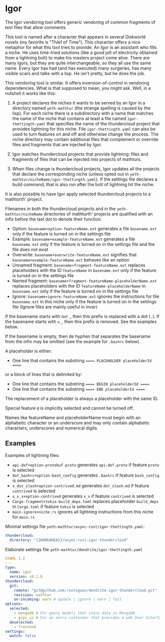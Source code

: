 # Igor

The Igor vendoring tool offers generic vendoring of common fragments of text files that allow comments.

This tool is named after a character that appears in several Diskworld novels (my favorite is "Thief of Time"). This character offers a nice metaphor for what this tool tries to provide.
An Igor is an assistant who fills a niche. He uses time-tried solutions (like a good jolt of electricity obtained from a lightning bolt) to make his masters project come alive. There are many Igors, but they are quite interchangeable, so they all use the same name.
Every Igor has had (and has executed) many surgeries, has many visible scars and talks with a lisp. He isn't pretty, but he does the job.

This vendoring tool is similar. It offers inversion-of-control in vendoring dependencies. What is that supposed to mean, you might ask. Well, in a nutshell it works like this:

1. A project declares the niches it wants to be served by an Igor in a directory named `yeth-mathtur` (the strange spelling is caused by the lisp). For each niche there is a subdirectory with a name that matches the name of the niche that contains at least a file named `igor-thettingth.yaml` that specifies the name of the thundercloud project that provides lightning for this niche. File `igor-thettingth.yaml` can also be used to turn features on and off and otherwise change the process. The niche directory may contain additional files that complement or override files and fragments that are injected by Igor.

2. Igor watches thundercloud projects that provide lightning: files and fragments of files that can be injected into projects of mathturs.

3. When files change is thundercloud projects, Igor updates all the projects that declare the corresponding niche (unless opted out in `yeth-mathtur/nicheName/igor-thettingth.yaml`). If the settings file declares a build command, that is also run after the bolt of lightning hit the niche.

It is also possible to have Igor apply selected thundercloud projects to a mathturth' project.

Filenames in both the thundercloud projects and in the `yeth-mathtur/nicheName` directories of mathturth' projects are qualified with an infix before the last dot to denote their function.

* Option: `basename+option-featureName.ext` generates a file `basename.ext` only if the feature is turned on in the settings file
* Example: `basename+example-featureName.ext` generates a file `basename.ext` only if the feature is turned on in the settings file and the file does not exist
* Overwrite: `basename+overwrite-featureName.ext` signifies that `basename+example-featureName.ext` behaves like an option
* Unnamed fragment: `basename+fragment-featureName.ext` replaces placeholders with the ID `featureName` in `basename.ext` only if the feature is turned on in the settings file
* Named fragment: `basename+fragment-featureName-placeholderName.ext` replaces placeholders with the ID `featureName-placeholderName` in `basename.ext` only if the feature is turned on in the settings file
* Ignore: `basename+ignore-featureName.ext` ignores the instructions for file `basename.ext` in this niche only if the feature is turned on in the settings file (Ignore files are mainly useful in invar)

If the basename starts with `dot_`, then this prefix is replaced with a dot (`.`). If the basename starts with `x_`, then this prefix is removed. See the examples below.

If the basename is empty, then de hyphen that separates the basename from the infix may be omitted (see the example for `.bashrc` below).

A placeholder is either:

* One line that contains the substring `==== PLACEHOLDER placeholderId ====`

or a block of lines that is delimited by:

* One line that contains the substring `==== BEGIN placeholderId ====`
* One line that contains the substring `==== END placeholderId ====`

The replacement of a placeholder is always a placeholder with the same ID.

Special feature `@` is implicitly selected and cannot be turned off.

Names like featureName and placeholderName must begin with an alphabetic character or an underscore and may only contain alphabetic characters, underscores and numerical digits.

## Examples

Examples of lightning files:

* `api-def+option-protobuf.proto` generates `api-def.proto` if feature `proto` is selected
* `dot_bashrc+option-bash_config` generates `.bashrc` if feature `bash_config` is selected
* `x_dot_slash+option-contrived.md` generates `dot_slash.md` if feature `contrived` is selected
* `x_x_x+option-contrived` generates `x_x` if feature `contrived` is selected
* `Cargo-fragment+tokio-build_deps.toml` replaces placeholder `build_deps` in `Cargo.toml` if feature `tokio` is selected
* `main-ignore+niche.rs` ignores all lightning instructions from this niche for `main.rs`

Minimal settings file `yeth-mathtur/async-rust/igor-thettingth.yaml`:
```yaml
thundercloud:
  directory: "{{WORKAREA}}/async-rust-igor-thundercloud"
```

Elaborate settings file `yeth-mathtur/dendrite/igor-thettingth.yaml`
```yaml
%YAML 1.2
---
type:
  name: igor
  version: v0.1.0
thundercloud:
  git:
    remote: "git@github.com:rustigaan/dendrite-igor-thundercloud.git"
    revision: mathtur
    on-incoming: warn # update | ignore | warn | fail
options:
  selected:
    - mongodb # For query models that store data in MongoDB
    - grpc_ui # For an extra container that provides a web User Interface to call the gRPC backend
  deselected:
    - frontend
settings:
  watch: false
```
